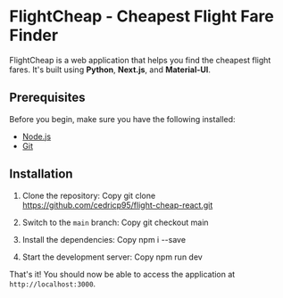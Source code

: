 # FlightCheap - Cheapest Flight Fare Finder

FlightCheap is a web application that helps you find the cheapest flight fares. It's built using **Python**, **Next.js**, and **Material-UI**.

## Prerequisites

Before you begin, make sure you have the following installed:

- [Node.js](https://nodejs.org/en/download/)
- [Git](https://git-scm.com/)

## Installation

1. Clone the repository:
Copy
git clone https://github.com/cedricp95/flight-cheap-react.git


2. Switch to the `main` branch:
Copy
git checkout main


3. Install the dependencies:
Copy
npm i --save


4. Start the development server:
Copy
npm run dev


That's it! You should now be able to access the application at `http://localhost:3000`.
